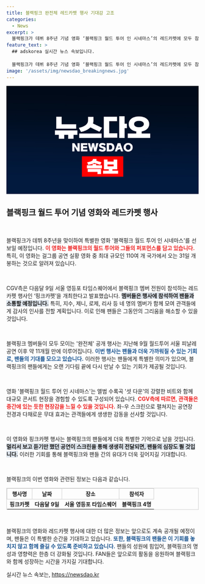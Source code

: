 ```yaml
---
title: 블랙핑크 완전체 레드카펫 행사 기대감 고조
categories:
  - News
excerpt: >
  블랙핑크가 데뷔 8주년 기념 영화 ‘블랙핑크 월드 투어 인 시네마스’의 레드카펫에 모두 참석! 110여 나라에서 개봉되는 이 대작에서 블랙핑크의 숨겨진 매력을 만나보세요!
feature_text: >
  ## adskorea 실시간 뉴스 속보입니다.

  블랙핑크가 데뷔 8주년 기념 영화 ‘블랙핑크 월드 투어 인 시네마스’의 레드카펫에 모두 참석! 110여 나라에서 개봉되는 이 대작에서 블랙핑크의 숨겨진 매력을 만나보세요!
image: '/assets/img/newsdao_breakingnews.jpg'
---
```


<p><img src="/assets/img/newsdao_breakingnews.jpg" alt="adskorea 속보" /></p>

<h2 data-ke-size="size26">블랙핑크 월드 투어 기념 영화와 레드카펫 행사</h2>

<p data-ke-size="size16">&nbsp;</p>

<p>블랙핑크가 데뷔 8주년을 맞이하여 특별한 영화 '블랙핑크 월드 투어 인 시네마스'를 선보일 예정입니다. <b><span style="color: #ee2323;">이 영화는 블랙핑크의 월드 투어와 그들의 퍼포먼스를 담고 있습니다.</span></b> 특히, 이 영화는 걸그룹 공연 실황 영화 중 최대 규모인 110여 개 국가에서 오는 31일 개봉하는 것으로 알려져 있습니다.</p>

<p data-ke-size="size16">&nbsp;</p>

<p>CGV측은 다음달 9일 서울 영등포 타임스퀘어에서 블랙핑크 멤버 전원이 참석하는 레드카펫 행사인 ‘핑크카펫’을 개최한다고 발표했습니다. <b><span style="background-color: #21538527;">멤버들은 행사에 참석하여 팬들과 소통할 예정입니다.</span></b> 특히, 지수, 제니, 로제, 리사 등 네 명의 멤버가 함께 모여 관객들에게 감사의 인사를 전할 계획입니다. 이로 인해 팬들은 그동안의 그리움을 해소할 수 있을 것입니다.</p>

<p data-ke-size="size16">&nbsp;</p>

<p>블랙핑크 멤버들이 모두 모이는 '완전체' 공개 행사는 지난해 9월 월드투어 서울 피날레 공연 이후 약 11개월 만에 이루어집니다. <b><span style="color: #1a5490;">이번 행사는 팬들과 더욱 가까워질 수 있는 기회로, 팬들의 기대를 모으고 있습니다.</span></b> 이러한 행사는 팬들에게 특별한 의미가 있으며, 블랙핑크의 팬들에게는 오랜 기다림 끝에 다시 만날 수 있는 기회가 제공될 것입니다.</p>

<p data-ke-size="size16">&nbsp;</p>

<p>영화 '블랙핑크 월드 투어 인 시네마스'는 앨범 수록곡 '셧 다운'의 강렬한 비트와 함께 대규모 콘서트 현장을 경험할 수 있도록 구성되어 있습니다. <b><span style="color: #ee2323;">CGV측에 따르면, 관객들은 중간에 있는 듯한 현장감을 느낄 수 있을 것입니다.</span></b> 좌-우 스크린으로 펼쳐지는 공연장 전경과 다채로운 무대 효과는 관객들에게 생생한 감동을 선사할 것입니다.</p>

<p data-ke-size="size16">&nbsp;</p>

<p>이 영화와 핑크카펫 행사는 블랙핑크의 팬들에게 더욱 특별한 기억으로 남을 것입니다. <b><span style="background-color: #21538527;">멀리서 보고 듣기만 했던 공연이 스크린을 통해 생생히 전달되면, 팬들의 심장도 뛸 것입니다.</span></b> 이러한 기회를 통해 블랙핑크와 팬들 간의 유대가 더욱 깊어지길 기대합니다.</p>

<p data-ke-size="size16">&nbsp;</p>

<p>블랙핑크의 이번 영화와 관련된 정보는 다음과 같습니다.</p>

<table style="width: 100%; border: 1px solid #ccc; border-collapse: collapse;">
    <tr>
        <th style="border: 1px solid #ccc;">행사명</th>
        <th style="border: 1px solid #ccc;">날짜</th>
        <th style="border: 1px solid #ccc;">장소</th>
        <th style="border: 1px solid #ccc;">참석자</th>
    </tr>
    <tr>
        <td style="text-align: center; height: 17px;"><b>핑크카펫</b></td>
        <td style="text-align: center; height: 17px;"><b>다음달 9일</b></td>
        <td style="text-align: center; height: 17px;"><b>서울 영등포 타임스퀘어</b></td>
        <td style="text-align: center; height: 17px;"><b>블랙핑크 4명</b></td>
    </tr>
</table>

<p data-ke-size="size16">&nbsp;</p>

<p>블랙핑크의 영화와 레드카펫 행사에 대한 더 많은 정보는 앞으로도 계속 공개될 예정이며, 팬들은 이 특별한 순간을 기대하고 있습니다. <b><span style="color: #1a5490;">또한, 블랙핑크의 팬들은 이 기회를 놓치지 않고 함께 즐길 수 있도록 준비하고 있습니다.</span></b> 팬들의 성원에 힘입어, 블랙핑크의 명성과 영향력은 한층 더 강화될 것입니다. FAN들은 앞으로의 활동을 응원하며 블랙핑크와 함께 성장하는 시간을 가지길 기대합니다.</p>
실시간 뉴스 속보는, <a href="https://newsdao.kr" rel="dofollow">https://newsdao.kr</a>


